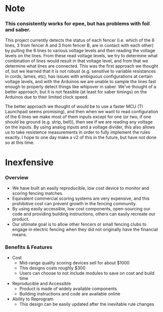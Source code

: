 # Note
### This consistently works for epee, but has problems with foil and saber.
This project currently detects the status of each fencer (i.e. which of the 6 lines, 3 from fencer A and 3 from fencer B, are in contact with each other) by pulling the 6 lines to various voltage levels and then reading the voltage levels on the lines. From these read voltage levels, we try to determine what combination of lines would result in that voltage level, and from that we determine what lines are connected. This was the first approach we thought of, but we learned that it is not robust (e.g. sensitive to variable resistances in cords, lames, etc), has issues with ambiguous configurations at certain voltage levels, and with the Arduinos we are unable to sample the lines fast enough to properly detect things like whipover in saber. We've thought of a better approach, but it is not feasible (at least for saber timings) on the Arduinos due to their limited clock speed.

The better approach we thought of would be to use a faster MCU (TI Launchpad seems promising), and then when we want to read configuration of the 6 lines we make most of them inputs except for one (or two, if one should be ground (e.g. strip, bell)), then see if we are reading any voltage on the inputs. By using analog inputs and a voltage divider, this also allows us to take resistence measurements in order to fully implement the rules exactly. I hope to one day make a v2 of this in the future, but have not done so at this time.  

# Inexfensive
### Overview
* We have built an easily reproducible, low cost device to monitor and scoring fencing matches.
* Equivalent commercial scoring systems are very expensive, and this prohibitive cost can prevent growth in the fencing community.
* By using easily accessible, low cost components, open-sourcing our code and providing building instructions, others can easily recreate our product. 
* Our ultimate goal is to allow other fencers or small fencing clubs to engage in electric fencing when they did not originally have the financial means.

### Benefits & Features
* Cost
  * Mid-range quality scoring devices sell for about $1000
  * This designs costs roughly $300
  * Users can choose to not include modules to save on cost and build time
* Reproducible and Accessible
  * Product is made of widely available components
  * Building instructions and code are available online
* Ability to Reprogram
  * This design can be easily updated after the inevitable rule changes
